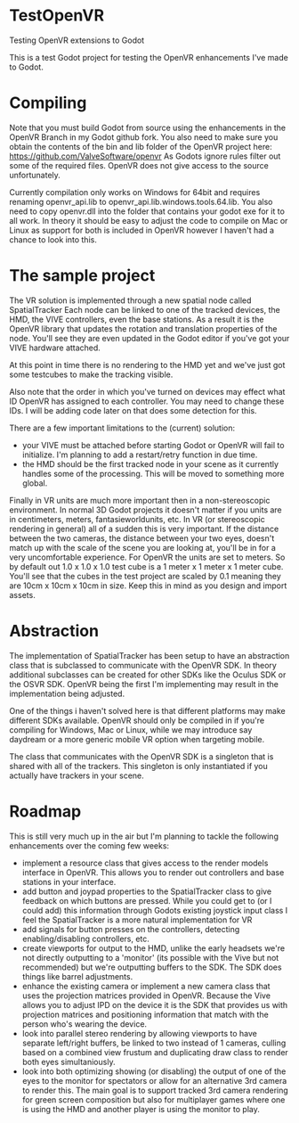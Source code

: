 # TestOpenVR
Testing OpenVR extensions to Godot

This is a test Godot project for testing the OpenVR enhancements I've made to Godot. 

Compiling
=========
Note that you must build Godot from source using the enhancements in the OpenVR Branch in my Godot github fork.
You also need to make sure you obtain the contents of the bin and lib folder of the OpenVR project here:
https://github.com/ValveSoftware/openvr
As Godots ignore rules filter out some of the required files. OpenVR does not give access to the source unfortunately.

Currently compilation only works on Windows for 64bit and requires renaming openvr_api.lib to openvr_api.lib.windows.tools.64.lib.
You also need to copy openvr.dll into the folder that contains your godot exe for it to all work.
In theory it should be easy to adjust the code to compile on Mac or Linux as support for both is included in OpenVR however I haven't had a chance to look into this.

The sample project
==================
The VR solution is implemented through a new spatial node called SpatialTracker 
Each node can be linked to one of the tracked devices, the HMD, the VIVE controllers, even the base stations.
As a result it is the OpenVR library that updates the rotation and translation properties of the node.
You'll see they are even updated in the Godot editor if you've got your VIVE hardware attached. 

At this point in time there is no rendering to the HMD yet and we've just got some testcubes to make the tracking visible.

Also note that the order in which you've turned on devices may effect what ID OpenVR has assigned to each controller.
You may need to change these IDs. I will be adding code later on that does some detection for this.

There are a few important limitations to the (current) solution:
- your VIVE must be attached before starting Godot or OpenVR will fail to initialize. I'm planning to add a restart/retry function in due time.
- the HMD should be the first tracked node in your scene as it currently handles some of the processing. This will be moved to something more global.

Finally in VR units are much more important then in a non-stereoscopic environment. 
In normal 3D Godot projects it doesn't matter if you units are in centimeters, meters, fantasieworldunits, etc. 
In VR (or stereoscopic rendering in general) all of a sudden this is very important. If the distance between the two cameras, the distance between your two eyes, doesn't match up with the scale of the scene you are looking at, you'll be in for a very uncomfortable experience.
For OpenVR the units are set to meters. So by default out 1.0 x 1.0 x 1.0 test cube is a 1 meter x 1 meter x 1 meter cube. You'll see that the cubes in the test project are scaled by 0.1 meaning they are 10cm x 10cm x 10cm in size.
Keep this in mind as you design and import assets.

Abstraction
===========
The implementation of SpatialTracker has been setup to have an abstraction class that is subclassed to communicate with the OpenVR SDK. In theory additional subclasses can be created for other SDKs like the Oculus SDK or the OSVR SDK. OpenVR being the first I'm implementing may result in the implementation being adjusted.

One of the things i haven't solved here is that different platforms may make different SDKs available. OpenVR should only be compiled in if you're compiling for Windows, Mac or Linux, while we may introduce say daydream or a more generic mobile VR option when targeting mobile. 

The class that communicates with the OpenVR SDK is a singleton that is shared with all of the trackers. This singleton is only instantiated if you actually have trackers in your scene.

Roadmap
=======

This is still very much up in the air but I'm planning to tackle the following enhancements over the coming few weeks:
- implement a resource class that gives access to the render models interface in OpenVR. This allows you to render out controllers and base stations in your interface. 
- add button and joypad properties to the SpatialTracker class to give feedback on which buttons are pressed. While you could get to (or I could add) this information through Godots existing joystick input class I feel the SpatialTracker is a more natural implementation for VR
- add signals for button presses on the controllers, detecting enabling/disabling controllers, etc.
- create viewports for output to the HMD, unlike the early headsets we're not directly outputting to a 'monitor' (its possible with the Vive but not recommended) but we're outputting buffers to the SDK. The SDK does things like barrel adjustments.
- enhance the existing camera or implement a new camera class that uses the projection matrices provided in OpenVR. Because the Vive allows you to adjust IPD on the device it is the SDK that provides us with projection matrices and positioning information that match with the person who's wearing the device.
- look into parallel stereo rendering by allowing viewports to have separate left/right buffers, be linked to two instead of 1 cameras, culling based on a combined view frustum and duplicating draw class to render both eyes simultaniously.
- look into both optimizing showing (or disabling) the output of one of the eyes to the monitor for spectators or allow for an alternative 3rd camera to render this. The main goal is to support tracked 3rd camera rendering for green screen composition but also for multiplayer games where one is using the HMD and another player is using the monitor to play.
